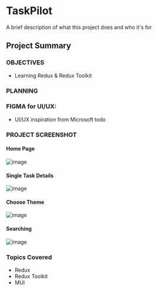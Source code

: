 # TaskPilot  


A brief description of what this project does and who it's for

## Project Summary



### OBJECTIVES

- Learning Redux & Redux Toolkit 



### PLANNING



### FIGMA for UI/UX:

  - UI/UX  inspiration from Microsoft todo
  
### PROJECT SCREENSHOT

#### Home  Page
![image](https://user-images.githubusercontent.com/65822873/227115679-3f7ebadc-7fcd-4cda-9295-3a4ce0b42619.png)

#### Single Task Details 
![image](https://user-images.githubusercontent.com/65822873/227116995-fed6d800-e5a4-4c07-81bd-763569757535.png)

#### Choose Theme
![image](https://user-images.githubusercontent.com/65822873/227117146-41ed4229-d71f-44d0-8b74-93d840f0274f.png)

#### Searching 
![image](https://user-images.githubusercontent.com/65822873/227117335-fa179a27-9a64-42de-85e4-1666acf768b7.png)



### Topics Covered

- Redux
- Redux Toolkit
- MUI


